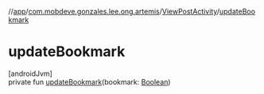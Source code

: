 //[app](../../../index.md)/[com.mobdeve.gonzales.lee.ong.artemis](../index.md)/[ViewPostActivity](index.md)/[updateBookmark](update-bookmark.md)

# updateBookmark

[androidJvm]\
private fun [updateBookmark](update-bookmark.md)(bookmark: [Boolean](https://kotlinlang.org/api/latest/jvm/stdlib/kotlin/-boolean/index.html))
